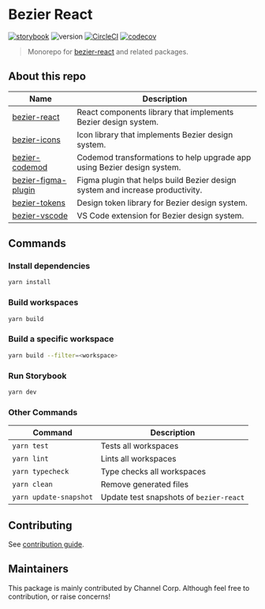 # Bezier React

[![storybook](https://shields.io/badge/storybook-white?logo=storybook&style=flat)](https://main--62bead1508281287d3c94d25.chromatic.com) ![version](https://img.shields.io/github/package-json/v/zitterorg/eaque-quis-culpa?filename=packages%2Fbezier-react%2Fpackage.json) [![CircleCI](https://dl.circleci.com/status-badge/img/gh/zitterorg/eaque-quis-culpa/tree/main.svg?style=svg)](https://dl.circleci.com/status-badge/redirect/gh/zitterorg/eaque-quis-culpa/tree/main) [![codecov](https://codecov.io/gh/zitterorg/eaque-quis-culpa/branch/main/graph/badge.svg?token=bwCtdh41fD)](https://codecov.io/gh/zitterorg/eaque-quis-culpa)

> Monorepo for [bezier-react](packages/bezier-react) and related packages.

## About this repo

| Name                                                | Description                                                                   |
| --------------------------------------------------- | ----------------------------------------------------------------------------- |
| [bezier-react](packages/bezier-react)               | React components library that implements Bezier design system.                |
| [bezier-icons](packages/bezier-icons)               | Icon library that implements Bezier design system.                            |
| [bezier-codemod](packages/bezier-codemod)           | Codemod transformations to help upgrade app using Bezier design system.       |
| [bezier-figma-plugin](packages/bezier-figma-plugin) | Figma plugin that helps build Bezier design system and increase productivity. |
| [bezier-tokens](packages/bezier-tokens)             | Design token library for Bezier design system.                                |
| [bezier-vscode](packages/bezier-vscode)             | VS Code extension for Bezier design system.                                   |

## Commands

### Install dependencies

```bash
yarn install
```

### Build workspaces

```bash
yarn build
```

### Build a specific workspace

```bash
yarn build --filter=<workspace>
```

### Run Storybook

```bash
yarn dev
```

### Other Commands

| Command                | Description                             |
| ---------------------- | --------------------------------------- |
| `yarn test`            | Tests all workspaces                    |
| `yarn lint`            | Lints all workspaces                    |
| `yarn typecheck`       | Type checks all workspaces              |
| `yarn clean`           | Remove generated files                  |
| `yarn update-snapshot` | Update test snapshots of `bezier-react` |

## Contributing

See [contribution guide](./.github/CONTRIBUTING.md).

## Maintainers

This package is mainly contributed by Channel Corp. Although feel free to contribution, or raise concerns!
